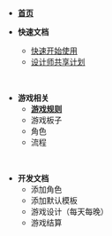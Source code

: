 * [**首页**](/README)

* **快速文档**
  * [快速开始使用](QuickGame)
  * [设计师共享计划](DesignerCooperation)



<br>



* **游戏相关**
  * [**游戏规则**](game\rule\游戏规则.md) 
  * 游戏板子
  * 角色
  * 流程



<br>



- **开发文档**
  - 添加角色
  - 添加默认模板
  - 游戏设计（每天每晚）
  - 游戏结算





